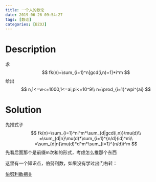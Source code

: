 ```yaml
---
title: 一个人的数论
date: 2019-06-26 09:54:27
tags: [数论]
categories: [BZOJ]
---
```


# Description

求
$$
fk(n)=\sum_{i=1}^n[gcd(i,n)=1]*i^m
$$
给出
$$
n,1<=w<=1000,1<=ai,pi<=10^9\\
n=\prod_{i=1}^wpi^{ai}
$$

<!--more-->

# Solution

先推式子
$$
fk(n)=\sum_{i=1}^ni^m*\sum_{d|gcd(i,n)}\mu(d)\\
=\sum_{d|n}\mu(d)*\sum_{i=1}^{n/d}(id)^m\\
=\sum_{d|n}\mu(d)*d^m*\sum_{i=1}^{n/d}i^m
$$
先看后面那个是前缀m次和的形式，考虑怎么推那个东西

这里有一个知识点，伯努利数，如果没有学过出门右转：

[伯努利数相关](https://cmwqf.github.io/2019/06/26/%E4%BC%AF%E5%8A%AA%E5%88%A9%E6%95%B0%E7%9B%B8%E5%85%B3/#more)

